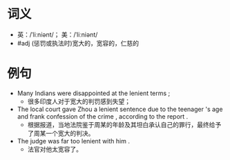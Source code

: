 # 词义
- 英：/ˈliːniənt/； 美：/ˈliːniənt/
- #adj (惩罚或执法时)宽大的，宽容的，仁慈的
# 例句
- Many Indians were disappointed at the lenient terms ;
	- 很多印度人对于宽大的判罚感到失望；
- The local court gave Zhou a lenient sentence due to the teenager 's age and frank confession of the crime , according to the report .
	- 根据报道，当地法院鉴于周某的年龄及其坦白承认自己的罪行，最终给予了周某一个宽大的判决。
- The judge was far too lenient with him .
	- 法官对他太宽容了。
